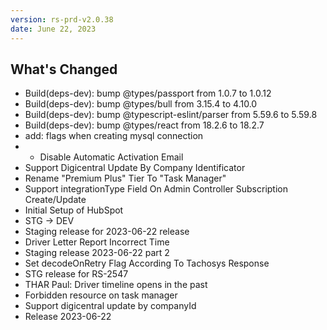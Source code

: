 ```yaml
---
version: rs-prd-v2.0.38
date: June 22, 2023
---
```


## What's Changed
* Build(deps-dev): bump @types/passport from 1.0.7 to 1.0.12
* Build(deps-dev): bump @types/bull from 3.15.4 to 4.10.0
* Build(deps-dev): bump @typescript-eslint/parser from 5.59.6 to 5.59.8
* Build(deps-dev): bump @types/react from 18.2.6 to 18.2.7
* add: flags when creating mysql connection
* - Disable Automatic Activation Email
* Support Digicentral Update By Company Identificator
* Rename "Premium Plus" Tier To "Task Manager"
* Support integrationType Field On Admin Controller Subscription Create/Update
* Initial Setup of HubSpot
* STG -> DEV
* Staging release for 2023-06-22 release
* Driver Letter Report Incorrect Time
* Staging release 2023-06-22 part 2
* Set decodeOnRetry Flag According To Tachosys Response
* STG release for RS-2547
* THAR Paul: Driver timeline opens in the past
* Forbidden resource on task manager
* Support digicentral update by companyId
* Release 2023-06-22